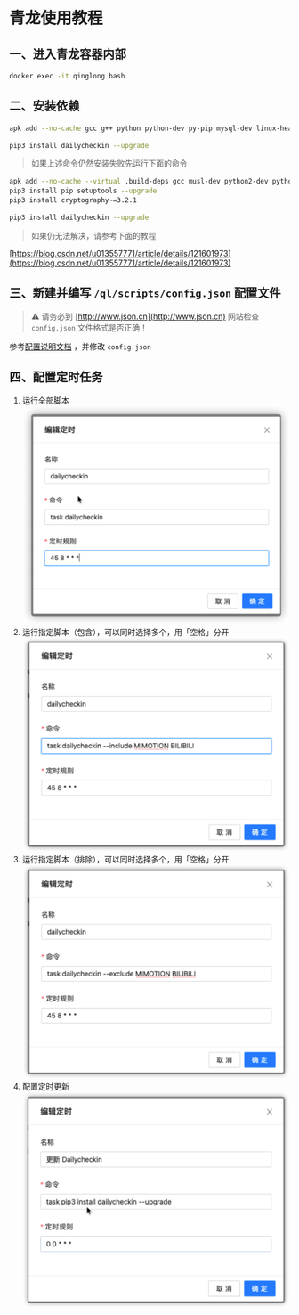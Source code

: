 # 青龙使用教程

## 一、进入青龙容器内部

```bash
docker exec -it qinglong bash
```

## 二、安装依赖

```bash
apk add --no-cache gcc g++ python python-dev py-pip mysql-dev linux-headers libffi-dev openssl-dev
```

```bash
pip3 install dailycheckin --upgrade
```

> 如果上述命令仍然安装失败先运行下面的命令

```bash
apk add --no-cache --virtual .build-deps gcc musl-dev python2-dev python3-dev libffi libffi-dev openssl openssl-dev
pip3 install pip setuptools --upgrade
pip3 install cryptography~=3.2.1
```

```bash
pip3 install dailycheckin --upgrade
```

> 如果仍无法解决，请参考下面的教程

[https://blog.csdn.net/u013557771/article/details/121601973](https://blog.csdn.net/u013557771/article/details/121601973)

## 三、新建并编写 `/ql/scripts/config.json` 配置文件

> ⚠️ 请务必到 [http://www.json.cn](http://www.json.cn) 网站检查 `config.json` 文件格式是否正确！

参考[配置说明文档](https://sitoi.github.io/dailycheckin/settings/) ，并修改 `config.json`

## 四、配置定时任务

1. 运行全部脚本
   ![定时任务](img/ql-base.png)
2. 运行指定脚本（包含），可以同时选择多个，用「空格」分开
   ![定时任务](img/ql-include.png)
3. 运行指定脚本（排除），可以同时选择多个，用「空格」分开
   ![定时任务](img/ql-exclude.png)
4. 配置定时更新
   ![定时更新](img/ql-update.png)
